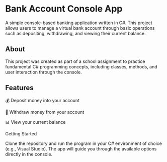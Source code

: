 # Bank Account Console App

A simple console-based banking application written in C#. This project allows users to manage a virtual bank account through basic operations such as depositing, withdrawing, and viewing their current balance.

## About

This project was created as part of a school assignment to practice fundamental C# programming concepts, including classes, methods, and user interaction through the console.

## Features

💰 Deposit money into your account

💸 Withdraw money from your account

📊 View your current balance

Getting Started

Clone the repository and run the program in your C# environment of choice (e.g., Visual Studio). The app will guide you through the available options directly in the console.

